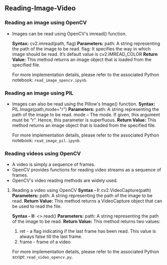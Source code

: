 ## Reading-Image-Video

### Reading an image using OpenCV
- Images can be read using OpenCV's imread() function. 

    **Syntax:** cv2.imread(path, flag)
    **Parameters:**
    path: A string representing the path of the image to be read.
    flag: It specifies the way in which image should be read. It’s default value is cv2.IMREAD_COLOR
    **Return Value:** This method returns an image object that is loaded from the specified file.

    For more implementation details, please refer to the associated Python notebook: `read_image_opencv.ipynb`.

### Reading an image using PIL
- Images can also be read using the Pillow's Image() function.
    **Syntax:** PIL.Image(path,mode="r")
    **Parameters:**
    path: A string representing the path of the image to be read.
    mode – The mode. If given, this argument must be “r”. Hence, this parameter is superfluous.
    **Return Value:** This method returns an image object that is loaded from the specified file.

    For more implementation details, please refer to the associated Python notebook: `read_image_pil.ipynb`.

### Reading videos using OpenCV
- A video is simply a sequence of frames.
- OpenCV provides functions for reading video streams as a sequence of frames.
- OpenCV's video reading methods are widely used.

1. Reading a video using OpenCV
    **Syntax - I:** cv2.VideoCapture(path)
    **Parameters:**
    path: A string representing the path of the image to be read.
    **Return Value:** This method returns a VideoCapture object that can be used to read the file.

    **Syntax - II:** <<VideoCapture object>>.read()
    **Parameters:**
    path: A string representing the path of the image to be read.
    **Return Value:** This method returns two values:
    1. ret - a flag indicating if the last frame has been read. This value is always false till the last frame.
    2. frame - frame of a video

    For more implementation details, please refer to the associated Python script: `read_video_opencv.py`.
